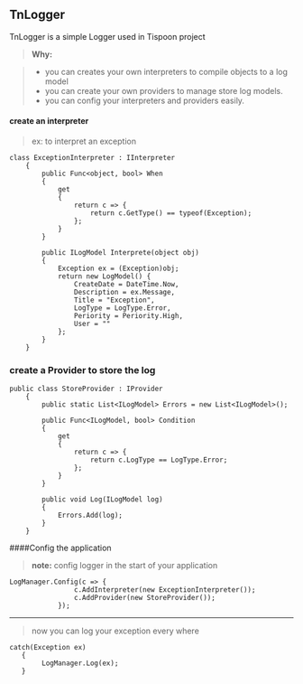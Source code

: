 ## TnLogger

TnLogger is a simple Logger used in Tispoon project

> **Why:**

> - you can creates your own interpreters to compile objects to a log model
> - you can create your own providers to manage store log models.
> - you can config your interpreters and providers easily.



#### <i class="icon-pencil"></i> create an interpreter
> ex: to interpret an exception

```
class ExceptionInterpreter : IInterpreter
    {
        public Func<object, bool> When
        {
            get
            {
                return c => {
                    return c.GetType() == typeof(Exception);
                };
            }
        }

        public ILogModel Interprete(object obj)
        {
            Exception ex = (Exception)obj;
            return new LogModel() {
                CreateDate = DateTime.Now,
                Description = ex.Message,
                Title = "Exception",
                LogType = LogType.Error,
                Periority = Periority.High,
                User = ""
            };
        }
    }
```

### create a Provider to store the log

```
public class StoreProvider : IProvider
    {
        public static List<ILogModel> Errors = new List<ILogModel>();

        public Func<ILogModel, bool> Condition
        {
            get
            {
                return c => {
                    return c.LogType == LogType.Error;
                };
            }
        }

        public void Log(ILogModel log)
        {
            Errors.Add(log);
        }
    }
```

####Config the application

> **note:**
> config  logger in the start of your application

```
LogManager.Config(c => {
                c.AddInterpreter(new ExceptionInterpreter());
                c.AddProvider(new StoreProvider());
            });

```

---

>now you can log your exception every where
```
catch(Exception ex)
   {
        LogManager.Log(ex);
   }
```



